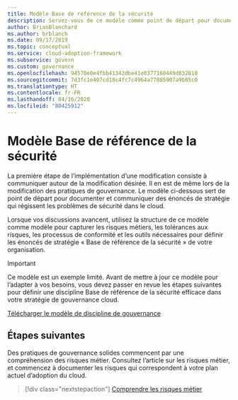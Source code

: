 ```yaml
---
title: Modèle Base de référence de la sécurité
description: Servez-vous de ce modèle comme point de départ pour documenter et communiquer les déclarations de stratégie qui régissent les problèmes de sécurité dans le cloud.
author: BrianBlanchard
ms.author: brblanch
ms.date: 09/17/2019
ms.topic: conceptual
ms.service: cloud-adoption-framework
ms.subservice: govern
ms.custom: governance
ms.openlocfilehash: 94570e0e4fbb41342dbe41e0377160449d832818
ms.sourcegitcommit: 7d3fc1e407cd18c4fc7c4964a77885907a9b85c0
ms.translationtype: HT
ms.contentlocale: fr-FR
ms.lasthandoff: 04/16/2020
ms.locfileid: "80425912"
---
```

# <a name="security-baseline-template"></a>Modèle Base de référence de la sécurité

La première étape de l’implémentation d’une modification consiste à communiquer autour de la modification désirée. Il en est de même lors de la modification des pratiques de gouvernance. Le modèle ci-dessous sert de point de départ pour documenter et communiquer des énoncés de stratégie qui régissent les problèmes de sécurité dans le cloud.

Lorsque vos discussions avancent, utilisez la structure de ce modèle comme modèle pour capturer les risques métiers, les tolérances aux risques, les processus de conformité et les outils nécessaires pour définir les énoncés de stratégie « Base de référence de la sécurité » de votre organisation.

> [!IMPORTANT]
> Ce modèle est un exemple limité. Avant de mettre à jour ce modèle pour l’adapter à vos besoins, vous devez passer en revue les étapes suivantes pour définir une discipline Base de référence de la sécurité efficace dans votre stratégie de gouvernance cloud.

[Télécharger le modèle de discipline de gouvernance](https://archcenter.blob.core.windows.net/cdn/fusion/governance/Security%20Baseline%20Discipline%20Template.docx)

## <a name="next-steps"></a>Étapes suivantes

Des pratiques de gouvernance solides commencent par une compréhension des risques métier. Consultez l’article sur les risques métier, et commencez à documenter les risques qui correspondent à votre plan actuel d’adoption du cloud.

> [!div class="nextstepaction"]
> [Comprendre les risques métier](./business-risks.md)
